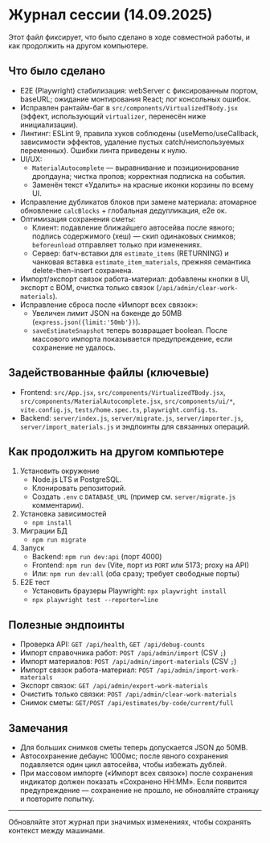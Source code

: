 # Журнал сессии (14.09.2025)

Этот файл фиксирует, что было сделано в ходе совместной работы, и как продолжить на другом компьютере.

## Что было сделано

- E2E (Playwright) стабилизация: webServer с фиксированным портом, baseURL; ожидание монтирования React; лог консольных ошибок.
- Исправлен рантайм-баг в `src/components/VirtualizedTBody.jsx` (эффект, использующий `virtualizer`, перенесён ниже инициализации).
- Линтинг: ESLint 9, правила хуков соблюдены (useMemo/useCallback, зависимости эффектов, удаление пустых catch/неиспользуемых переменных). Ошибки линта приведены к нулю.
- UI/UX: 
  - `MaterialAutocomplete` — выравнивание и позиционирование дропдауна; чистка пропов; корректная подписка на события.
  - Заменён текст «Удалить» на красные иконки корзины по всему UI.
- Исправление дубликатов блоков при замене материала: атомарное обновление `calcBlocks` + глобальная дедупликация, e2e ок.
- Оптимизация сохранения сметы:
  - Клиент: подавление ближайшего автосейва после явного; подпись содержимого (хеш) — скип одинаковых снимков; `beforeunload` отправляет только при изменениях.
  - Сервер: батч-вставки для `estimate_items` (RETURNING) и чанковая вставка `estimate_item_materials`, прежняя семантика delete-then-insert сохранена.
- Импорт/экспорт связок работа-материал: добавлены кнопки в UI, экспорт с BOM, очистка только связок (`/api/admin/clear-work-materials`).
- Исправление сброса после «Импорт всех связок»: 
  - Увеличен лимит JSON на бэкенде до 50MB (`express.json({limit:'50mb'})`).
  - `saveEstimateSnapshot` теперь возвращает boolean. После массового импорта показывается предупреждение, если сохранение не удалось.

## Задействованные файлы (ключевые)

- Frontend: `src/App.jsx`, `src/components/VirtualizedTBody.jsx`, `src/components/MaterialAutocomplete.jsx`, `src/components/ui/*`, `vite.config.js`, `tests/home.spec.ts`, `playwright.config.ts`.
- Backend: `server/index.js`, `server/migrate.js`, `server/importer.js`, `server/import_materials.js` и эндпоинты для связанных операций.

## Как продолжить на другом компьютере

1. Установить окружение
   - Node.js LTS и PostgreSQL.
   - Клонировать репозиторий.
   - Создать `.env` с `DATABASE_URL` (пример см. `server/migrate.js` комментарии).
2. Установка зависимостей
   - `npm install`
3. Миграции БД
   - `npm run migrate`
4. Запуск
   - Backend: `npm run dev:api` (порт 4000)
   - Frontend: `npm run dev` (Vite, порт из `PORT` или 5173; proxy на API)
   - Или: `npm run dev:all` (оба сразу; требует свободные порты)
5. E2E тест
   - Установить браузеры Playwright: `npx playwright install`
   - `npx playwright test --reporter=line`

## Полезные эндпоинты

- Проверка API: `GET /api/health`, `GET /api/debug-counts`
- Импорт справочника работ: `POST /api/admin/import` (CSV `;`)
- Импорт материалов: `POST /api/admin/import-materials` (CSV `;`)
- Импорт связок работа-материал: `POST /api/admin/import-work-materials`
- Экспорт связок: `GET /api/admin/export-work-materials`
- Очистить только связки: `POST /api/admin/clear-work-materials`
- Снимок сметы: `GET/POST /api/estimates/by-code/current/full`

## Замечания

- Для больших снимков сметы теперь допускается JSON до 50MB.
- Автосохранение дебаунс 1000мс; после явного сохранения подавляется один цикл автосейва, чтобы избежать дублей.
- При массовом импорте («Импорт всех связок») после сохранения индикатор должен показать «Сохранено HH:MM». Если появится предупреждение — сохранение не прошло, не обновляйте страницу и повторите попытку.

---
Обновляйте этот журнал при значимых изменениях, чтобы сохранять контекст между машинами.
